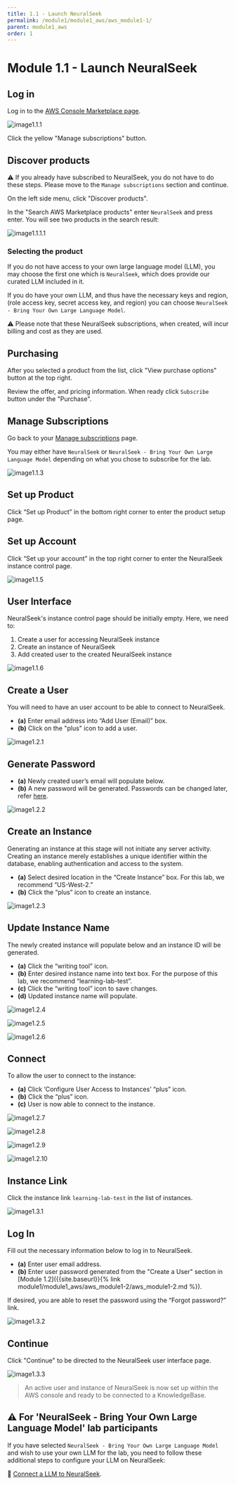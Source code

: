 ```yaml
---
title: 1.1 - Launch NeuralSeek
permalink: /module1/module1_aws/aws_module1-1/
parent: module1_aws
order: 1
---
```


# Module 1.1 - Launch NeuralSeek

## Log in

Log in to the <a href="https://console.aws.amazon.com/marketplace/home" target="_blank">AWS Console Marketplace page</a>.

![image1.1.1](images/image1.1.1.png)

Click the yellow "Manage subscriptions" button.

## Discover products

⚠️ If you already have subscribed to NeuralSeek, you do not have to do these steps. Please move to the `Manage subscriptions` section and continue.

On the left side menu, click "Discover products".

In the "Search AWS Marketplace products" enter `NeuralSeek` and press enter. You will see two products in the search result:

![image1.1.1.1](images/image1.1.1.1.png)

### Selecting the product

If you do not have access to your own large language model (LLM), you may choose the first one which is `NeuralSeek`, which does provide our curated LLM included in it.

If you do have your own LLM, and thus have the necessary keys and region, (role access key, secret access key, and region) you can choose `NeuralSeek - Bring Your Own Large Language Model`.

⚠️ Please note that these NeuralSeek subscriptions, when created, will incur billing and cost as they are used.

## Purchasing

After you selected a product from the list, click "View purchase options" button at the top right.

Review the offer, and pricing information. When ready click `Subscribe` button under the "Purchase".

## Manage Subscriptions

Go back to your <a href="https://us-east-1.console.aws.amazon.com/marketplace/home#/subscriptions" target="_blank">Manage subscriptions</a> page.

You may either have `NeuralSeek` or `NeuralSeek - Bring Your Own Large Language Model` depending on what you chose to subscribe for the lab.

![image1.1.3](images/image1.1.3.1.png)

## Set up Product

Click “Set up Product” in the bottom right corner to enter the product setup page.

## Set up Account

Click “Set up your account” in the top right corner to enter the NeuralSeek instance control page.

![image1.1.5](images/image1.1.5.png)

## User Interface 

NeuralSeek's instance control page should be initially empty. Here, we need to:
1. Create a user for accessing NeuralSeek instance
2. Create an instance of NeuralSeek
3. Add created user to the created NeuralSeek instance

![image1.1.6](images/image1.1.6.png)

## Create a User

You will need to have an user account to be able to connect to NeuralSeek.

- **(a)** Enter email address into “Add User (Email)” box. 
- **(b)** Click on the "plus" icon to add a user.

![image1.2.1](images/image1.2.1.png)

## Generate Password

- **(a)** Newly created user’s email will populate below.
- **(b)** A new password will be generated. Passwords can be changed later, refer [here](module1_aws/aws_module1-3.md).

![image1.2.2](images/image1.2.2.png)

## Create an Instance

Generating an instance at this stage will not initiate any server activity. Creating an instance merely establishes a unique identifier within the database, enabling authentication and access to the system.

- **(a)** Select desired location in the “Create Instance” box. For this lab, we recommend “US-West-2.”
- **(b)** Click the “plus” icon to create an instance.
  
![image1.2.3](images/image1.2.3.png)

## Update Instance Name

The newly created instance will populate below and an instance ID will be generated.

- **(a)** Click the “writing tool” icon.
- **(b)** Enter desired instance name into text box. For the purpose of this lab, we recommend “learning-lab-test”. 
- **(c)** Click the “writing tool” icon to save changes. 
- **(d)** Updated instance name will populate. 
  
![image1.2.4](images/image1.2.4.png)

![image1.2.5](images/image1.2.5.png)

![image1.2.6](images/image1.2.6.png)

## Connect

To allow the user to connect to the instance:

- **(a)** Click ‘Configure User Access to Instances’ “plus” icon.
- **(b)** Click the “plus” icon.
- **(c)** User is now able to connect to the instance.
  
![image1.2.7](images/image1.2.7.png)

![image1.2.8](images/image1.2.8.png)

![image1.2.9](images/image1.2.9.png)

![image1.2.10](images/image1.2.10.png)

## Instance Link

Click the instance link `learning-lab-test` in the list of instances.

![image1.3.1](images/image1.3.1.png)

## Log In

Fill out the necessary information below to log in to NeuralSeek.

- **(a)** Enter user email address.
- **(b)** Enter user password generated from the "Create a User" section in [Module 1.2]({{site.baseurl}}{% link module1/module1_aws/aws_module1-2/aws_module1-2.md %}). 

If desired, you are able to reset the password using the “Forgot password?” link.

![image1.3.2](images/image1.3.2.png)

## Continue

Click "Continue" to be directed to the NeuralSeek user interface page. 

![image1.3.3](images/image1.3.3.png)

> An active user and instance of NeuralSeek is now set up within the AWS console and ready to be connected to a KnowledgeBase.

## ⚠️ For 'NeuralSeek - Bring Your Own Large Language Model' lab participants

If you have selected `NeuralSeek - Bring Your Own Large Language Model` and wish to use your own LLM for the lab, you need to follow these additional steps to configure your LLM on NeuralSeek: 

🔗 <a href="{% link module1/module1_aws/aws_module1-2/aws_module1-4/aws_module1-4.md %25} %}">Connect a LLM to NeuralSeek</a>.